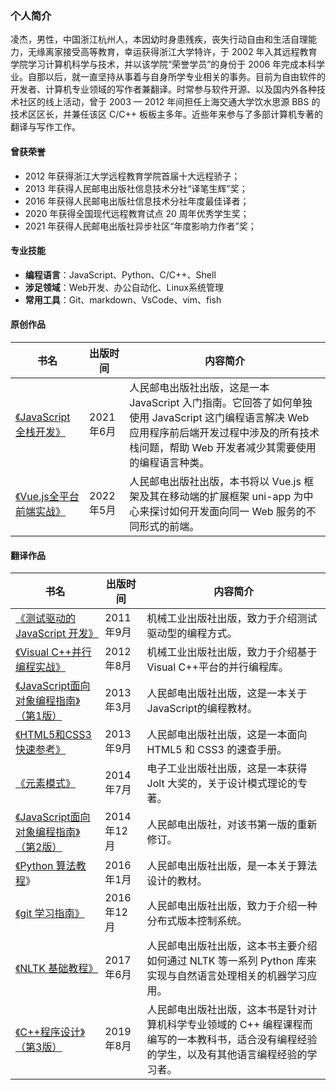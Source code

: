 ### 个人简介

凌杰，男性，中国浙江杭州人，本因幼时身患残疾，丧失行动自由和生活自理能力，无缘离家接受高等教育，幸运获得浙江大学特许，于 2002 年入其远程教育学院学习计算机科学与技术，并以该学院“荣誉学员”的身份于 2006 年完成本科学业。自那以后，就一直坚持从事着与自身所学专业相关的事务。目前为自由软件的开发者、计算机专业领域的写作者兼翻译。时常参与软件开源、以及国内外各种技术社区的线上活动，曾于 2003 — 2012 年间担任上海交通大学饮水思源 BBS 的技术区区长，并兼任该区 C/C++ 板板主多年。近些年来参与了多部计算机专著的翻译与写作工作。

#### 曾获荣誉

- 2012 年获得浙江大学远程教育学院首届十大远程骄子；
- 2013 年获得人民邮电出版社信息技术分社“译笔生辉”奖；
- 2016 年获得人民邮电出版社信息技术分社年度最佳译者；
- 2020 年获得全国现代远程教育试点 20 周年优秀学生奖；
- 2021 年获得人民邮电出版社异步社区“年度影响力作者”奖；

#### 专业技能

- **编程语言**：JavaScript、Python、C/C++、Shell
- **涉足领域**：Web开发、办公自动化、Linux系统管理
- **常用工具**：Git、markdown、VsCode、vim、fish

#### 原创作品

| 书名  | 出版时间   | 内容简介              |
| ------- | ---------- | ----------------- |
| [《JavaScript全栈开发》](https://book.douban.com/subject/35493728/) | 2021年6月                | 人民邮电出版社出版，这是一本 JavaScript 入门指南。它回答了如何单独使用 JavaScript 这门编程语言解决 Web 应用程序前后端开发过程中涉及的所有技术栈问题，帮助 Web 开发者减少其需要使用的编程语言种类。 |
| [《Vue.js全平台前端实战》](https://book.douban.com/subject/35886403/) | 2022年5月                | 人民邮电出版社出版，本书将以 Vue.js 框架及其在移动端的扩展框架 uni-app 为中心来探讨如何开发面向同一 Web 服务的不同形式的前端。 |

#### 翻译作品

| 书名  | 出版时间   | 内容简介              |
| ------- | ---------- | ----------------- |
| [《测试驱动的 JavaScript 开发》](https://book.douban.com/subject/10483528/)            | 2011年9月  | 机械工业出版社出版，致力于介绍测试驱动型的编程方式。           |
| [《Visual C++并行编程实战》](https://book.douban.com/subject/11580452/)              | 2012年8月  | 机械工业出版社出版，致力于介绍基于Visual C++平台的并行编程库。       |
| [《JavaScript面向对象编程指南》（第1版）](https://book.douban.com/subject/21372235/) | 2013年3月  | 人民邮电出版社出版，这是一本关于JavaScript的编程教材。       |
| [《HTML5和CSS3快速参考》](https://book.douban.com/subject/25730129/)                 | 2013年9月  | 人民邮电出版社出版，这是一本面向 HTML5 和 CSS3 的速查手册。      |
| [《元素模式》](https://book.douban.com/subject/25908396/)                            | 2014年7月  | 电子工业出版社出版，这是一本获得 Jolt 大奖的，关于设计模式理论的专著。 |
| [《JavaScript面向对象编程指南》（第2版）](https://book.douban.com/subject/26302623/) | 2014年12月 | 人民邮电出版社，对该书第一版的重新修订。            |
| [《Python 算法教程](https://book.douban.com/subject/26699412/)》                      | 2016年1月  | 人民邮电出版社出版，是一本关于算法设计的教材。      |
| [《git 学习指南》](https://book.douban.com/subject/26967729/)                         | 2016年12月 | 人民邮电出版社出版，致力于介绍一种分布式版本控制系统。      |
| [《NLTK 基础教程》](https://book.douban.com/subject/27057666/)                        | 2017年6月  | 人民邮电出版社出版，这本书主要介绍如何通过 NLTK 等一系列 Python 库来实现与自然语言处理相关的机器学习应用。    |
| [《C++程序设计》（第3版）](https://book.douban.com/subject/34711734/)                | 2019年8月  | 人民邮电出版社出版，这本书是针对计算机科学专业领域的 C++ 编程课程而编写的一本教科书，适合没有编程经验的学生，以及有其他语言编程经验的学习者。 |
